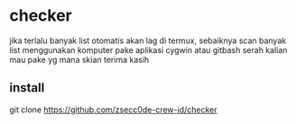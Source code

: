 # checker
jika terlalu banyak list otomatis akan lag di termux, 
sebaiknya scan banyak list menggunakan komputer pake 
aplikasi cygwin atau gitbash serah kalian mau pake yg mana
skian terima kasih
## install
git clone https://github.com/zsecc0de-crew-id/checker
